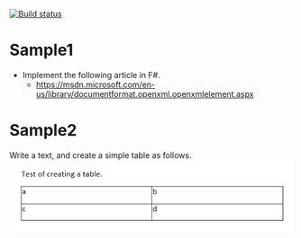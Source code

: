 [![Build status](https://ci.appveyor.com/api/projects/status/ev2ap9mgsj9kwtjq?svg=true)](https://ci.appveyor.com/project/tatsuya/fsharp-openxml-examples)

# Sample1
* Implement the following article in F#.
  * https://msdn.microsoft.com/en-us/library/documentformat.openxml.openxmlelement.aspx

# Sample2
Write a text, and create a simple table as follows.
![screenshot.jpg](Sample2/screenshot.jpg)
